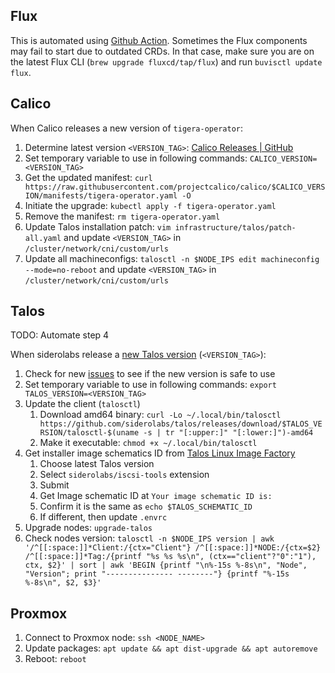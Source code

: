 ## Flux

This is automated using [Github Action](https://github.com/buvis/clusters/blob/main/.github/workflows/update-flux-home.yaml). Sometimes the Flux components may fail to start due to outdated CRDs. In that case, make sure you are on the latest Flux CLI (`brew upgrade fluxcd/tap/flux`) and run `buvisctl update flux`.

## Calico

When Calico releases a new version of `tigera-operator`:

1. Determine latest version `<VERSION_TAG>`: [Calico Releases | GitHub](https://github.com/projectcalico/calico/releases)
2. Set temporary variable to use in following commands: `CALICO_VERSION=<VERSION_TAG>`
3. Get the updated manifest: `curl https://raw.githubusercontent.com/projectcalico/calico/$CALICO_VERSION/manifests/tigera-operator.yaml -O`
4. Initiate the upgrade: `kubectl apply -f tigera-operator.yaml`
5. Remove the manifest: `rm tigera-operator.yaml`
6. Update Talos installation patch: `vim infrastructure/talos/patch-all.yaml` and update `<VERSION_TAG>` in `/cluster/network/cni/custom/urls`
7. Update all machineconfigs: `talosctl -n $NODE_IPS edit machineconfig --mode=no-reboot` and update `<VERSION_TAG>` in `/cluster/network/cni/custom/urls`

## Talos

TODO: Automate step 4

When siderolabs release a [new Talos version](https://github.com/siderolabs/talos/releases/latest) (`<VERSION_TAG>`):

1. Check for new [issues](https://github.com/siderolabs/talos/issues) to see if the new version is safe to use
2. Set temporary variable to use in following commands: `export TALOS_VERSION=<VERSION_TAG>`
3. Update the client (`talosctl`)
    1. Download amd64 binary: `curl -Lo ~/.local/bin/talosctl https://github.com/siderolabs/talos/releases/download/$TALOS_VERSION/talosctl-$(uname -s | tr "[:upper:]" "[:lower:]")-amd64`
    2. Make it executable: `chmod +x ~/.local/bin/talosctl`
4. Get installer image schematics ID from [Talos Linux Image Factory](https://factory.talos.dev)
    1. Choose latest Talos version
    2. Select `siderolabs/iscsi-tools` extension
    3. Submit
    4. Get Image schematic ID at `Your image schematic ID is:`
    5. Confirm it is the same as `echo $TALOS_SCHEMATIC_ID`
    6. If different, then update `.envrc`
5. Upgrade nodes: `upgrade-talos`
6. Check nodes version: `talosctl -n $NODE_IPS version | awk '/^[[:space:]]*Client:/{ctx="Client"} /^[[:space:]]*NODE:/{ctx=$2} /^[[:space:]]*Tag:/{printf "%s %s %s\n", (ctx=="client"?"0":"1"), ctx, $2}' | sort | awk 'BEGIN {printf "\n%-15s %-8s\n", "Node", "Version"; print "--------------- --------"} {printf "%-15s %-8s\n", $2, $3}'`

## Proxmox

1. Connect to Proxmox node: `ssh <NODE_NAME>`
2. Update packages: `apt update && apt dist-upgrade && apt autoremove`
3. Reboot: `reboot`
